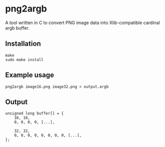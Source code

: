 png2argb
===

A tool written in C to convert PNG image data into Xlib-compatible cardinal argb buffer.

Installation
---
````
make
sudo make install
````

Example usage
---
`png2argb image16.png image32.png > output.argb`

Output
---
````
unsigned long buffer[] = {
	16, 16,
	0, 0, 0, 0, [...],

	32, 32,
	0, 0, 0, 0, 0, 0, 0, 0, [...],
};
````
